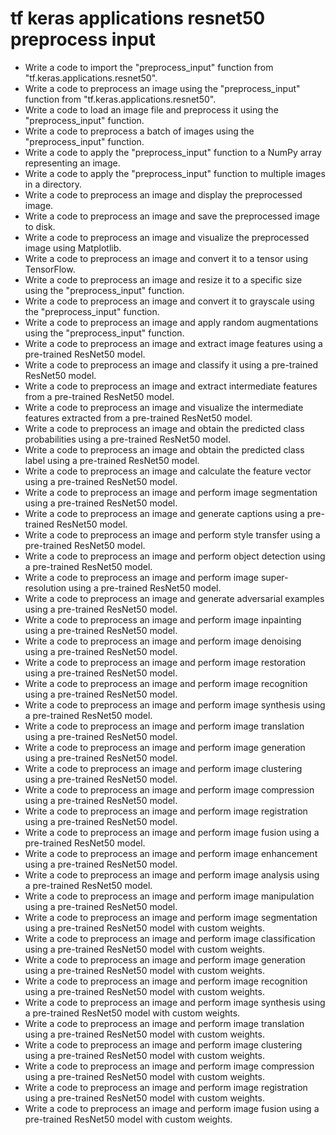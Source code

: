 # tf keras applications resnet50 preprocess input

- Write a code to import the "preprocess_input" function from "tf.keras.applications.resnet50".
- Write a code to preprocess an image using the "preprocess_input" function from "tf.keras.applications.resnet50".
- Write a code to load an image file and preprocess it using the "preprocess_input" function.
- Write a code to preprocess a batch of images using the "preprocess_input" function.
- Write a code to apply the "preprocess_input" function to a NumPy array representing an image.
- Write a code to apply the "preprocess_input" function to multiple images in a directory.
- Write a code to preprocess an image and display the preprocessed image.
- Write a code to preprocess an image and save the preprocessed image to disk.
- Write a code to preprocess an image and visualize the preprocessed image using Matplotlib.
- Write a code to preprocess an image and convert it to a tensor using TensorFlow.
- Write a code to preprocess an image and resize it to a specific size using the "preprocess_input" function.
- Write a code to preprocess an image and convert it to grayscale using the "preprocess_input" function.
- Write a code to preprocess an image and apply random augmentations using the "preprocess_input" function.
- Write a code to preprocess an image and extract image features using a pre-trained ResNet50 model.
- Write a code to preprocess an image and classify it using a pre-trained ResNet50 model.
- Write a code to preprocess an image and extract intermediate features from a pre-trained ResNet50 model.
- Write a code to preprocess an image and visualize the intermediate features extracted from a pre-trained ResNet50 model.
- Write a code to preprocess an image and obtain the predicted class probabilities using a pre-trained ResNet50 model.
- Write a code to preprocess an image and obtain the predicted class label using a pre-trained ResNet50 model.
- Write a code to preprocess an image and calculate the feature vector using a pre-trained ResNet50 model.
- Write a code to preprocess an image and perform image segmentation using a pre-trained ResNet50 model.
- Write a code to preprocess an image and generate captions using a pre-trained ResNet50 model.
- Write a code to preprocess an image and perform style transfer using a pre-trained ResNet50 model.
- Write a code to preprocess an image and perform object detection using a pre-trained ResNet50 model.
- Write a code to preprocess an image and perform image super-resolution using a pre-trained ResNet50 model.
- Write a code to preprocess an image and generate adversarial examples using a pre-trained ResNet50 model.
- Write a code to preprocess an image and perform image inpainting using a pre-trained ResNet50 model.
- Write a code to preprocess an image and perform image denoising using a pre-trained ResNet50 model.
- Write a code to preprocess an image and perform image restoration using a pre-trained ResNet50 model.
- Write a code to preprocess an image and perform image recognition using a pre-trained ResNet50 model.
- Write a code to preprocess an image and perform image synthesis using a pre-trained ResNet50 model.
- Write a code to preprocess an image and perform image translation using a pre-trained ResNet50 model.
- Write a code to preprocess an image and perform image generation using a pre-trained ResNet50 model.
- Write a code to preprocess an image and perform image clustering using a pre-trained ResNet50 model.
- Write a code to preprocess an image and perform image compression using a pre-trained ResNet50 model.
- Write a code to preprocess an image and perform image registration using a pre-trained ResNet50 model.
- Write a code to preprocess an image and perform image fusion using a pre-trained ResNet50 model.
- Write a code to preprocess an image and perform image enhancement using a pre-trained ResNet50 model.
- Write a code to preprocess an image and perform image analysis using a pre-trained ResNet50 model.
- Write a code to preprocess an image and perform image manipulation using a pre-trained ResNet50 model.
- Write a code to preprocess an image and perform image segmentation using a pre-trained ResNet50 model with custom weights.
- Write a code to preprocess an image and perform image classification using a pre-trained ResNet50 model with custom weights.
- Write a code to preprocess an image and perform image generation using a pre-trained ResNet50 model with custom weights.
- Write a code to preprocess an image and perform image recognition using a pre-trained ResNet50 model with custom weights.
- Write a code to preprocess an image and perform image synthesis using a pre-trained ResNet50 model with custom weights.
- Write a code to preprocess an image and perform image translation using a pre-trained ResNet50 model with custom weights.
- Write a code to preprocess an image and perform image clustering using a pre-trained ResNet50 model with custom weights.
- Write a code to preprocess an image and perform image compression using a pre-trained ResNet50 model with custom weights.
- Write a code to preprocess an image and perform image registration using a pre-trained ResNet50 model with custom weights.
- Write a code to preprocess an image and perform image fusion using a pre-trained ResNet50 model with custom weights.